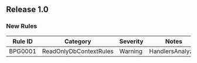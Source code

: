 ## Release 1.0

### New Rules

Rule ID | Category               | Severity | Notes
--------|------------------------|----------|--------------------
BPG0001  | ReadOnlyDbContextRules |  Warning | HandlersAnalyzer
